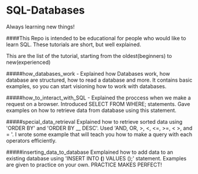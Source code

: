 # SQL-Databases
Always learning new things!

####This Repo is intended to be educational for people who would like to learn SQL. These tutorials are short, but well explained.

This are the list of the tutorial, starting from the oldest(beginners) to new(experienced)

#####how_databases_work - 
  Explained how Databases work, how database are structured, how to read a database and more. It contains basic        examples, so you can start visioning how to work with databases.

#####how_to_interact_with_SQL - 
  Explained the proccess when we make a request on a browser. Introduced SELECT FROM WHERE; statements. Gave examples   on how to retrieve data from database using this statement.
  
#####special_data_retrieval
  Explained how to retrieve sorted data using 'ORDER BY' and 'ORDER BY __ DESC'. Used 'AND, OR, >, <, <=, >=, < >, and = '. I wrote some example that will teach you how to make a query with each operators efficiently.

#####inserting_data_to_database
  Exmplained how to add data to an existing database using 'INSERT INTO __(__) VALUES ();' statement. Examples are given to practice on your own. PRACTICE MAKES PERFECT! 
